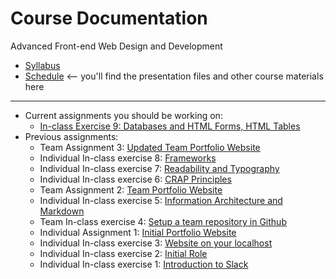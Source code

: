 # Course Documentation
Advanced Front-end Web Design and Development

- [Syllabus](syllabus.md)
- [Schedule](schedule.md) <-- you'll find the presentation files and other course materials here


<hr>

- Current assignments you should be working on:
  - [In-class Exercise 9: Databases and HTML Forms, HTML Tables](inclass09-databases-html-forms-tables/instructions.md)
- Previous assignments:
  - Team Assignment 3: [Updated Team Portfolio Website](assignment03-updated-team-portfolio/instructions.md) 
  - Individual In-class exercise 8: [Frameworks](inclass08-frameworks/instructions.md)  
  - Individual In-class exercise 7: [Readability and Typography](inclass07-readability-typography/instructions.md) 
  - Individual In-class exercise 6: [CRAP Principles](inclass06-crap-principles/instructions.md) 
  - Team Assignment 2: [Team Portfolio Website](assignment02-team-portfolio/instructions.md) 
  - Individual In-class exercise 5: [Information Architecture and Markdown](inclass05-ia-and-markdown/instructions.md)
  - Team In-class exercise 4: [Setup a team repository in Github](inclass04-team-repository/instructions.md) 
  - Individual Assignment 1: [Initial Portfolio Website](assignment01-portfolio/instructions.md)
  - Individual In-class exercise 3: [Website on your localhost](inclass03-localhost/instructions.md)
  - Individual In-class exercise 2: [Initial Role](inclass02-initial-role/instructions.md)
  - Individual In-class exercise 1: [Introduction to Slack](inclass01-introduction-to-slack/instructions.md)


